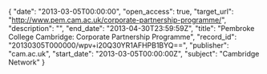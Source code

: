 {
  "date": "2013-03-05T00:00:00", 
  "open_access": true, 
  "target_url": "http://www.pem.cam.ac.uk/corporate-partnership-programme/", 
  "description": "", 
  "end_date": "2013-04-30T23:59:59Z", 
  "title": "Pembroke College Cambridge: Corporate Partnership Programme", 
  "record_id": "20130305T000000/wpv+i20Q30YR1AFHPB1BYQ==", 
  "publisher": "cam.ac.uk", 
  "start_date": "2013-03-05T00:00:00Z", 
  "subject": "Cambridge Network"
}


